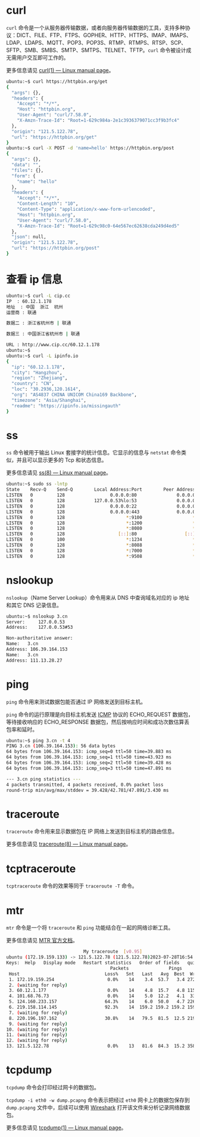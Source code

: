 # curl

`curl` 命令是一个从服务器传输数据，或者向服务器传输数据的工具，支持多种协议：DICT、FILE、FTP、FTPS、GOPHER、HTTP、HTTPS、IMAP、IMAPS、LDAP、LDAPS、MQTT、POP3、POP3S、RTMP、RTMPS、RTSP、SCP、SFTP、SMB、SMBS、SMTP、SMTPS、TELNET、TFTP。`curl` 命令被设计成无需用户交互即可工作的。

更多信息请见 [curl(1) — Linux manual page](https://man7.org/linux/man-pages/man1/curl.1.html)。

```bash
ubuntu:~$ curl https://httpbin.org/get
{
  "args": {},
  "headers": {
    "Accept": "*/*",
    "Host": "httpbin.org",
    "User-Agent": "curl/7.58.0",
    "X-Amzn-Trace-Id": "Root=1-629c984a-2e1c3936379071cc3f9b3fc4"
  },
  "origin": "121.5.122.78",
  "url": "https://httpbin.org/get"
}
ubuntu:~$ curl -X POST -d 'name=hello' https://httpbin.org/post
{
  "args": {},
  "data": "",
  "files": {},
  "form": {
    "name": "hello"
  },
  "headers": {
    "Accept": "*/*",
    "Content-Length": "10",
    "Content-Type": "application/x-www-form-urlencoded",
    "Host": "httpbin.org",
    "User-Agent": "curl/7.58.0",
    "X-Amzn-Trace-Id": "Root=1-629c98c0-64e567ec62638cda249d4ed5"
  },
  "json": null,
  "origin": "121.5.122.78",
  "url": "https://httpbin.org/post"
}
```

# 查看 ip 信息

```bash
ubuntu:~$ curl -L cip.cc
IP	: 60.12.1.178
地址	: 中国  浙江  杭州
运营商	: 联通

数据二	: 浙江省杭州市 | 联通

数据三	: 中国浙江省杭州市 | 联通

URL	: http://www.cip.cc/60.12.1.178
ubuntu:~$
ubuntu:~$ curl -L ipinfo.io
{
  "ip": "60.12.1.178",
  "city": "Hangzhou",
  "region": "Zhejiang",
  "country": "CN",
  "loc": "30.2936,120.1614",
  "org": "AS4837 CHINA UNICOM China169 Backbone",
  "timezone": "Asia/Shanghai",
  "readme": "https://ipinfo.io/missingauth"
}
```

# ss

`ss` 命令被用于输出 Linux 套接字的统计信息。它显示的信息与 `netstat` 命令类似，并且可以显示更多的 Tcp 和状态信息。

更多信息请见 [ss(8) — Linux manual page](https://man7.org/linux/man-pages/man8/ss.8.html)。

```bash
ubuntu:~$ sudo ss -lntp
State    Recv-Q    Send-Q        Local Address:Port        Peer Address:Port
LISTEN   0         128                 0.0.0.0:80               0.0.0.0:*        users:(("nginx",pid=10113,fd=12),("nginx",pid=1184,fd=12))
LISTEN   0         128           127.0.0.53%lo:53               0.0.0.0:*        users:(("systemd-resolve",pid=943,fd=13))
LISTEN   0         128                 0.0.0.0:22               0.0.0.0:*        users:(("sshd",pid=1094,fd=3))
LISTEN   0         128                 0.0.0.0:443              0.0.0.0:*        users:(("nginx",pid=10113,fd=11),("nginx",pid=1184,fd=11))
LISTEN   0         128                       *:9100                   *:*        users:(("node_exporter",pid=1042,fd=3))
LISTEN   0         128                       *:1200                   *:*        users:(("frps",pid=1071,fd=9))
LISTEN   0         128                       *:8080                   *:*        users:(("frps",pid=1071,fd=8))
LISTEN   0         128                    [::]:80                  [::]:*        users:(("nginx",pid=10113,fd=13),("nginx",pid=1184,fd=13))
LISTEN   0         100                       *:1234                   *:*        users:(("java",pid=3640,fd=21))
LISTEN   0         128                       *:8088                   *:*        users:(("node",pid=2249,fd=18))
LISTEN   0         128                       *:7000                   *:*        users:(("frps",pid=1071,fd=3))
LISTEN   0         128                       *:9508                   *:*        users:(("frps",pid=1071,fd=10))
```

# nslookup

`nslookup`（Name Server Lookup）命令用来从 DNS 中查询域名对应的 ip 地址和其它 DNS 记录信息。

```bash
ubuntu:~$ nslookup 3.cn
Server:		127.0.0.53
Address:	127.0.0.53#53

Non-authoritative answer:
Name:	3.cn
Address: 106.39.164.153
Name:	3.cn
Address: 111.13.28.27
```

# ping

`ping` 命令用来测试数据包能否通过 IP 网络发送到目标主机。

`ping` 命令的运行原理是向目标主机发送 [ICMP](https://en.wikipedia.org/wiki/Internet_Control_Message_Protocol) 协议的 ECHO_REQUEST 数据包，等待接收响应的 ECHO_RESPONSE 数据包，然后按响应时间和成功次数估算丢包率和延时。

```bash
ubuntu:~$ ping 3.cn -t 4
PING 3.cn (106.39.164.153): 56 data bytes
64 bytes from 106.39.164.153: icmp_seq=0 ttl=50 time=39.883 ms
64 bytes from 106.39.164.153: icmp_seq=1 ttl=50 time=43.923 ms
64 bytes from 106.39.164.153: icmp_seq=2 ttl=50 time=39.428 ms
64 bytes from 106.39.164.153: icmp_seq=3 ttl=50 time=47.891 ms

--- 3.cn ping statistics ---
4 packets transmitted, 4 packets received, 0.0% packet loss
round-trip min/avg/max/stddev = 39.428/42.781/47.891/3.430 ms
```

# traceroute

`traceroute` 命令用来显示数据包在 IP 网络上发送到目标主机的路由信息。

更多信息请见 [traceroute(8) — Linux manual page](https://man7.org/linux/man-pages/man8/traceroute.8.html)。

# tcptraceroute

`tcptraceroute` 命令的效果等同于 `traceroute -T` 命令。

# mtr

`mtr` 命令是一个将 `traceroute` 和 `ping` 功能结合在一起的网络诊断工具。

更多信息请见 [MTR 官方文档](https://www.bitwizard.nl/mtr/)。

```bash
                             My traceroute  [v0.95]
ubuntu (172.19.159.133) -> 121.5.122.78 (121.5.122.78)2023-07-28T16:54:42+0800
Keys:  Help   Display mode   Restart statistics   Order of fields   quit
                                       Packets               Pings
 Host                                Loss%   Snt   Last   Avg  Best  Wrst StDev
 1. 172.19.159.254                    0.0%    14    3.4  53.7   3.4 272.2  72.9
 2. (waiting for reply)
 3. 60.12.1.177                       0.0%    14    4.8  15.7   4.8 115.1  28.8
 4. 101.68.76.73                      0.0%    14    5.0  12.2   4.1  33.1  10.7
 5. 124.160.233.157                  64.3%    14    6.0  50.0   4.7 226.7  98.8
 6. 219.158.114.145                  92.3%    14  159.2 159.2 159.2 159.2   0.0
 7. (waiting for reply)
 8. 220.196.197.162                  30.8%    14   79.5  81.5  12.5 219.5  65.4
 9. (waiting for reply)
10. (waiting for reply)
11. (waiting for reply)
12. (waiting for reply)
13. 121.5.122.78                      0.0%    13   81.6  84.3  15.2 358.9  86.7
```

# tcpdump

`tcpdump` 命令会打印经过网卡的数据包。

`tcpdump -i eth0 -w dump.pcapng` 命令表示把经过 `eth0` 网卡上的数据包保存到 `dump.pcapng` 文件中，后续可以使用 [Wireshark](https://www.wireshark.org) 打开该文件来分析记录网络数据包。

更多信息请见 [tcpdump(1) — Linux manual page](https://man7.org/linux/man-pages/man1/tcpdump.1.html)。
